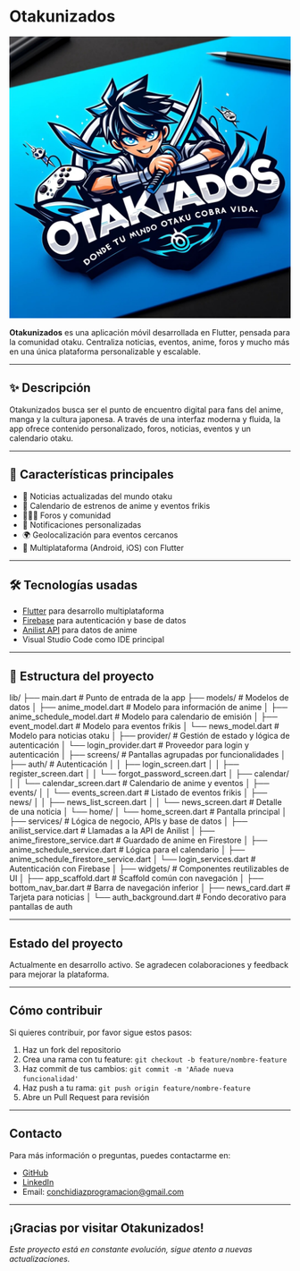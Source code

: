 # Otakunizados

![Otakunizados Logo](assets/Otakunizados.jpg)

**Otakunizados** es una aplicación móvil desarrollada en Flutter, pensada para la comunidad otaku. Centraliza noticias, eventos, anime, foros y mucho más en una única plataforma personalizable y escalable.

---

## ✨ Descripción

Otakunizados busca ser el punto de encuentro digital para fans del anime, manga y la cultura japonesa. A través de una interfaz moderna y fluida, la app ofrece contenido personalizado, foros, noticias, eventos y un calendario otaku.

---

## 🚀 Características principales

- 📰 Noticias actualizadas del mundo otaku  
- 📅 Calendario de estrenos de anime y eventos frikis  
- 🧑‍🤝‍🧑 Foros y comunidad  
- 🔔 Notificaciones personalizadas  
- 🌍 Geolocalización para eventos cercanos  
- 📱 Multiplataforma (Android, iOS) con Flutter  

---

## 🛠️ Tecnologías usadas

- [Flutter](https://flutter.dev/) para desarrollo multiplataforma  
- [Firebase](https://firebase.google.com/) para autenticación y base de datos  
- [Anilist API](https://anilist.gitbook.io) para datos de anime  
- Visual Studio Code como IDE principal  

---

## 📁 Estructura del proyecto

lib/
├── main.dart                     # Punto de entrada de la app
├── models/                      # Modelos de datos
│   ├── anime_model.dart              # Modelo para información de anime
│   ├── anime_schedule_model.dart    # Modelo para calendario de emisión
│   ├── event_model.dart              # Modelo para eventos frikis
│   └── news_model.dart               # Modelo para noticias otaku
│
├── provider/                   # Gestión de estado y lógica de autenticación
│   └── login_provider.dart         # Proveedor para login y autenticación
│
├── screens/                    # Pantallas agrupadas por funcionalidades
│   ├── auth/                       # Autenticación
│   │   ├── login_screen.dart
│   │   ├── register_screen.dart
│   │   └── forgot_password_screen.dart
│   ├── calendar/
│   │   └── calendar_screen.dart     # Calendario de anime y eventos
│   ├── events/
│   │   └── events_screen.dart       # Listado de eventos frikis
│   ├── news/
│   │   ├── news_list_screen.dart
│   │   └── news_screen.dart         # Detalle de una noticia
│   └── home/
│       └── home_screen.dart         # Pantalla principal
│
├── services/                  # Lógica de negocio, APIs y base de datos
│   ├── anilist_service.dart              # Llamadas a la API de Anilist
│   ├── anime_firestore_service.dart      # Guardado de anime en Firestore
│   ├── anime_schedule_service.dart       # Lógica para el calendario
│   ├── anime_schedule_firestore_service.dart
│   └── login_services.dart              # Autenticación con Firebase
│
├── widgets/                   # Componentes reutilizables de UI
│   ├── app_scaffold.dart             # Scaffold común con navegación
│   ├── bottom_nav_bar.dart           # Barra de navegación inferior
│   ├── news_card.dart                # Tarjeta para noticias
│   └── auth_background.dart          # Fondo decorativo para pantallas de auth


---

## Estado del proyecto

Actualmente en desarrollo activo. Se agradecen colaboraciones y feedback para mejorar la plataforma.

---

## Cómo contribuir

Si quieres contribuir, por favor sigue estos pasos:

1. Haz un fork del repositorio  
2. Crea una rama con tu feature: `git checkout -b feature/nombre-feature`  
3. Haz commit de tus cambios: `git commit -m 'Añade nueva funcionalidad'`  
4. Haz push a tu rama: `git push origin feature/nombre-feature`  
5. Abre un Pull Request para revisión  

---

## Contacto

Para más información o preguntas, puedes contactarme en:

- [GitHub](https://github.com/ConchiDP)  
- [LinkedIn](https://www.linkedin.com/in/conchidiaz/)
- Email: conchidiazprogramacion@gmail.com

---

¡Gracias por visitar Otakunizados!  
---

*Este proyecto está en constante evolución, sigue atento a nuevas actualizaciones.*  
